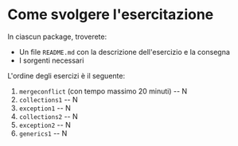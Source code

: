 # Come svolgere l'esercitazione

In ciascun package, troverete:

* Un file `README.md` con la descrizione dell'esercizio e la consegna
* I sorgenti necessari

L'ordine degli esercizi è il seguente:

1. `mergeconflict` (con tempo massimo 20 minuti) -- N
2. `collections1` -- N
3. `exception1` -- N
4. `collections2` -- N
5. `exception2` -- N
6. `generics1` -- N
